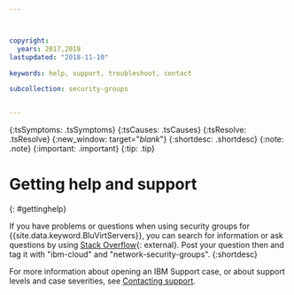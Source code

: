 ```yaml
---



copyright:
  years: 2017,2018
lastupdated: "2018-11-10"

keywords: help, support, troubleshoot, contact

subcollection: security-groups


---
```


{:tsSymptoms: .tsSymptoms}
{:tsCauses: .tsCauses}
{:tsResolve: .tsResolve}
{:new_window: target="_blank_"}
{:shortdesc: .shortdesc}
{:note: .note}
{:important: .important}
{:tip: .tip}

# Getting help and support
{: #gettinghelp}

If you have problems or questions when using security groups for {{site.data.keyword.BluVirtServers}}, you can search for information or ask questions by using [Stack Overflow](https://stackoverflow.com/search?q=dl+ibm-cloud){: external}. Post your question then and tag it with "ibm-cloud" and "network-security-groups".
{:shortdesc}

For more information about opening an IBM Support case, or about support levels and case severities, see [Contacting support](/docs/get-support?topic=get-support-getting-customer-support#getting-customer-support).
